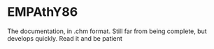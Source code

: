 EMPAthY86
=========

The documentation, in .chm format. Still far from being complete, but develops quickly.
Read it and be patient
